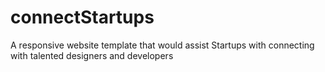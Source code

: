 connectStartups
===============

A responsive website template that would assist Startups with connecting with talented designers and developers
